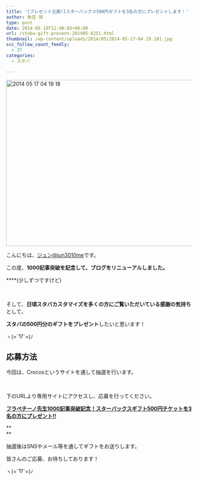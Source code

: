 ```yaml
---
title: '[プレゼント企画!]スターバックス500円ギフトを3名の方にプレゼントします！'
author: 魚住 惇
type: post
date: 2014-05-19T12:40:03+00:00
url: /staba-gift-present-201405-8251.html
thumbnail: /wp-content/uploads/2014/05/2014-05-17-04.19.181.jpg
scc_follow_count_feedly:
  - 37
categories:
  - スタバ

---
```

<img decoding="async" loading="lazy" title="2014-05-17 04.19.18.jpg" src="/wp-content/uploads/2014/05/2014-05-17-04.19.18.jpg" alt="2014 05 17 04 19 18" width="600" height="450" border="0" />

<!--more-->

こんにちは、[ジュン@jun3010me][1]です。

この度、**1000記事突破を記念して、ブログをリニューアルしました。**

****(少しずつですけど)

 

そして、**日頃スタバカスタマイズを多くの方にご覧いただいている感謝の気持ち**として、

**スタバの500円分のギフトをプレゼント**したいと思います！

ヽ(=´▽\`=)ﾉ

## 応募方法

今回は、Crocosというサイトを通して抽選を行います。

 

下のURLより専用サイトにアクセスし、応募を行ってください。

[**フラペチーノ先生1000記事突破記念！スターバックスギフト500円チケットを3名の方にプレゼント!!**][2]

**  
** 

抽選後はSNSやメール等を通してギフトをお送りします。

皆さんのご応募、お待ちしております！

ヽ(=´▽\`=)ﾉ

 [1]: https://twitter.com/jun3010me
 [2]: https://present.crocos.jp/88151